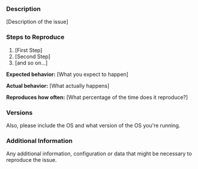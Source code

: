 <!--

Have you read the Code of Conduct? By filing an Issue, you are expected to comply with it, including treating everyone with respect.

-->

### Description

[Description of the issue]

### Steps to Reproduce

1. [First Step]
2. [Second Step]
3. [and so on...]

**Expected behavior:** [What you expect to happen]

**Actual behavior:** [What actually happens]

**Reproduces how often:** [What percentage of the time does it reproduce?]

### Versions

Also, please include the OS and what version of the OS you're running.

### Additional Information

Any additional information, configuration or data that might be necessary to reproduce the issue.
